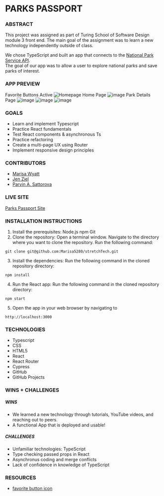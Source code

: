 # PARKS PASSPORT


### **ABSTRACT**
This project was assigned as part of Turing School of Software Design module 3 front end. The main goal of the assignment was to learn a new technology independently outside of class. 

We chose TypeScript and built an app that connects to the [National Park Service API](https://www.nps.gov/subjects/developer/index.htm).  
The goal of our app was to allow a user to explore national parks and save parks of interest. 

### **APP PREVIEW**	

Favorite Buttons Active
![Homepage](https://user-images.githubusercontent.com/130857864/268475125-669d9664-339f-4a75-8349-365d3c3f87d2.png)
Home Page
![image](https://user-images.githubusercontent.com/130857864/268475129-7521ccdf-7f54-4260-b492-53c428ebfa0e.png)
Park Details Page
![image](https://user-images.githubusercontent.com/130857864/268475140-8e2e8958-2d9d-45fc-865e-7476c107463d.png)
![image](https://user-images.githubusercontent.com/130857864/268475144-6ff97427-0fbb-4c8f-aaac-67265a737485.png)
![image](https://user-images.githubusercontent.com/130857864/268475145-f6003c64-7855-4a0e-b358-4fd539d190b2.png)

### **GOALS**

- Learn and implement Typescript
- Practice React fundamentals
- Test React components & asynchronous Ts 
- Practice refactoring
- Create a multi-page UX using Router
- Implement responsive design principles

### **CONTRIBUTORS**

- [Marisa Wyatt](https://github.com/Marisa5280)
- [Jen Ziel](https://github.com/jenziel) 
- [Parvin A. Sattorova](https://github.com/Sulton88Mehron90)

### **LIVE SITE**
[Parks Passport Site](https://marisa5280.github.io/stretchTech/)

### **INSTALLATION INSTRUCTIONS**

1. Install the prerequisites:
  Node.js
  npm
  Git
2. Clone the repository:
  Open a terminal window.
  Navigate to the directory where you want to clone the repository.
  Run the following command:
  ```
  git clone git@github.com:Marisa5280/stretchTech.git
  ```
3. Install the dependencies:
  Run the following command in the cloned repository directory:
  ```
  npm install
  ```
4. Run the React app:
  Run the following command in the cloned repository directory:
  ```
  npm start
  ```
5. Open the app in your web browser by navigating to 
  ```
  http://localhost:3000
  ```
### **TECHNOLOGIES**

- Typescript
- CSS
- HTML5
- React
- React Router
- Cypress
- GitHub
- GitHub Projects

### **WINS + CHALLENGES**

##### WINS
- We learned a new technology through tutorials, YouTube videos, and reaching out to peers. 
- A functional App that is deployed and usable! 
##### CHALLENGES 
- Unfamiliar technologies: TypeScript
- Type checking passed props in React
- Asynchronus coding and merge conflicts 
- Lack of confidence in knowledge of TypeScript

### **RESOURCES**
- [favorite button icon](https://thenounproject.com/browse/icons/term/national-park/)
